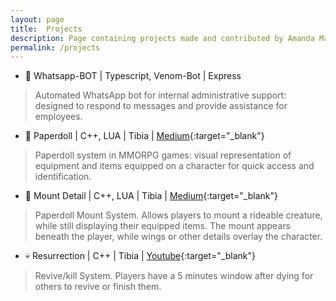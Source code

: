 ```yaml
---
layout: page
title:  Projects
description: Page containing projects made and contributed by Amanda Martins
permalink: /projects
---
```


- 🤖 Whatsapp-BOT | Typescript, Venom-Bot | Express
> Automated WhatsApp bot for internal administrative support: designed to respond to messages and provide assistance for employees.
- 👚 Paperdoll | C++, LUA | Tibia | [Medium](https://medium.com/@natangt11/paperdoll-system-bda4288f2e8a){:target="_blank"}
> Paperdoll system in MMORPG games: visual representation of equipment and items equipped on a character for quick access and identification.
- 🧩 Mount Detail | C++, LUA | Tibia | [Medium](https://medium.com/@natangt11/mount-detail-system-401b8fe70b52){:target="_blank"}
> Paperdoll Mount System. Allows players to mount a rideable creature, while still displaying their equipped items. The mount appears beneath the player, while wings or other details overlay the character.
- 💀 Resurrection | C++ | Tibia | [Youtube](https://www.youtube.com/watch?v=lDDB0s8UwYE){:target="_blank"}
> Revive/kill System. Players have a 5 minutes window after dying for others to revive or finish them.